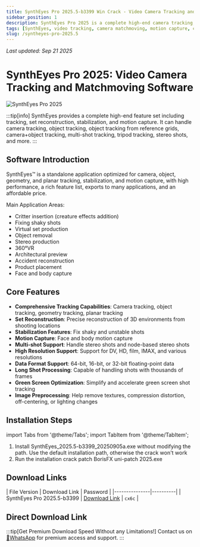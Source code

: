 ```yaml
---
title: SynthEyes Pro 2025.5-b3399 Win Crack - Video Camera Tracking and Matchmoving Software
sidebar_position: 1
description: SynthEyes Pro 2025 is a complete high-end camera tracking, object tracking, stabilization, and motion capture software suitable for critter insertion, virtual set production, stereo production, and more.
tags: [SynthEyes, video tracking, camera matchmoving, motion capture, compositing software, VFX software, tracking software, 3D tracking, video processing]
slug: /syntheyes-pro-2025.5
---
```

<!--Above is frontmatter Part-generate depend on content meet Google Seo, you need to balance automation efficiency with Google's core ranking factors—especially E-E-A-T (Experience, Expertise, Authoritativeness, Trustworthiness) -->
*Last updated: Sep 21 2025*<!--generate depend on file modified time -->

<!--First Part-This is Title -->
# SynthEyes Pro 2025: Video Camera Tracking and Matchmoving Software

<!--Second Part-This is First Banner -->
![SynthEyes Pro 2025](https://www.gfxcamp.com/wp-content/uploads/2023/07/Syntheyes-Pro-2304-Build-1056-Win.jpg)

:::tip[info]
SynthEyes provides a complete high-end feature set including tracking, set reconstruction, stabilization, and motion capture. It can handle camera tracking, object tracking, object tracking from reference grids, camera+object tracking, multi-shot tracking, tripod tracking, stereo shots, and more.
:::

## Software Introduction

SynthEyes™ is a standalone application optimized for camera, object, geometry, and planar tracking, stabilization, and motion capture, with high performance, a rich feature list, exports to many applications, and an affordable price.

Main Application Areas:
- Critter insertion (creature effects addition)
- Fixing shaky shots
- Virtual set production
- Object removal
- Stereo production
- 360°VR
- Architectural preview
- Accident reconstruction
- Product placement
- Face and body capture

## Core Features

- **Comprehensive Tracking Capabilities**: Camera tracking, object tracking, geometry tracking, planar tracking
- **Set Reconstruction**: Precise reconstruction of 3D environments from shooting locations
- **Stabilization Features**: Fix shaky and unstable shots
- **Motion Capture**: Face and body motion capture
- **Multi-shot Support**: Handle stereo shots and node-based stereo shots
- **High Resolution Support**: Support for DV, HD, film, IMAX, and various resolutions
- **Data Format Support**: 64-bit, 16-bit, or 32-bit floating-point data
- **Long Shot Processing**: Capable of handling shots with thousands of frames
- **Green Screen Optimization**: Simplify and accelerate green screen shot tracking
- **Image Preprocessing**: Help remove textures, compression distortion, off-centering, or lighting changes

## Installation Steps

import Tabs from '@theme/Tabs';
import TabItem from '@theme/TabItem';

<Tabs>
  <TabItem value="windows" label="Windows Version" default>
    <ol>
      <li>Install SynthEyes_2025.5-b3399_20250905a.exe without modifying the path. Use the default installation path, otherwise the crack won't work</li>
      <li>Run the installation crack patch BorisFX uni-patch 2025.exe</li>
    </ol>
  </TabItem>
</Tabs>

## Download Links

| File Version | Download Link | Password |
|---------------|----------|
| SynthEyes Pro 2025.5-b3399 | [Download Link](https://pan.baidu.com/s/1oZ06zWHsXNRkXOM7f-gGPA?pwd=cx6c) | `cx6c` |

## Direct Download Link
:::tip[Get Premium Download Speed Without any Limitations!]
Contact us on [💬WhatsApp](https://wa.me/+8613237610083) for premium  access and support.
:::